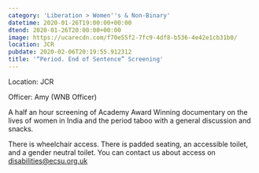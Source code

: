 ```yaml
---
category: 'Liberation > Women''s & Non-Binary'
datetime: 2020-01-26T19:00:00+00:00
dtend: 2020-01-26T20:00:00+00:00
image: https://ucarecdn.com/f70e55f2-7fc9-4df8-b536-4e42e1cb31b0/
location: JCR
pubdate: 2020-02-06T20:19:55.912312
title: '“Period. End of Sentence” Screening'
---
```

Location: JCR

Officer: Amy (WNB Officer)

A half an hour screening of Academy Award Winning documentary on the lives of women in India and the period taboo with a general discussion and snacks.

There is wheelchair access. There is padded seating, an accessible toilet, and a gender neutral toilet. You can contact us about access on disabilities@ecsu.org.uk

